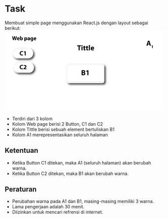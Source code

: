 # Task
Membuat simple page menggunakan React.js dengan layout sebagai berikut:
![layout](https://github.com/wahbifadhillah/simple-page-task/blob/9003a3c4446d156c77e278b4a342207a38fb5703/example.jpeg?raw=true)
- Terdiri dari 3 kolom
- Kolom Web page berisi 2 Button, C1 dan C2
- Kolom Tittle berisi sebuah element bertuliskan B1
- Kolom A1 merepresentasikan seluruh halaman

## Ketentuan
- Ketika Button C1 ditekan, maka A1 (seluruh halaman) akan berubah warna.
- Ketika Button C2 ditekan, maka B1 akan berubah warna.

## Peraturan
- Perubahan warna pada A1 dan B1, masing-masing memiliki 3 warna.
- Lama pengerjaan adalah 30 menit.
- Diizinkan untuk mencari refrensi di internet.